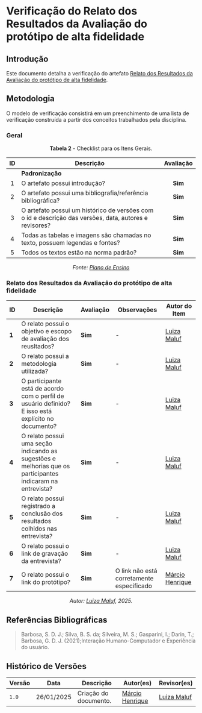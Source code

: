 # __Verificação do Relato dos Resultados da Avaliação do protótipo de alta fidelidade__

## __Introdução__

Este documento detalha a verificação do artefato [Relato dos Resultados da Avaliação do protótipo de alta fidelidade](../../../design_avaliacao/p_alta/relato.md).

## __Metodologia__

O modelo de verificação consistirá em um preenchimento de uma lista de verificação construída a partir dos conceitos trabalhados pela disciplina.


### __Geral__

<center>

**Tabela 2** - Checklist para os Itens Gerais.

|  ID  | Descrição      | Avaliação  |   
| :--: | ------------ | :--------: | 
|      | **Padronização**      |
|  1   | O artefato possui introdução?  |  **Sim**     |  
|  2   | O artefato possui uma bibliografia/referência bibliográfica?   |      **Sim**   | 
|  3   | O artefato possui um histórico de versões com o id e descrição das versões, data, autores e revisores? |       **Sim**   | 
|  4   | Todas as tabelas e imagens são chamadas no texto, possuem legendas e fontes? |      **Sim**  |    
|  5   | Todos os textos estão na norma padrão?   | **Sim**  |


_Fonte: [Plano de Ensino](/docs/assets/documentos/Plano_de_Ensino.pdf)_

</center>

### __Relato dos Resultados da Avaliação do protótipo de alta fidelidade__



<center>

| **ID** | **Descrição** | **Avaliação** | **Observações** | **Autor do Item** |
|--------|---------------|---------------|----------------|--------------------|
| **1**  | O relato possui o objetivo e escopo de avaliação dos reusltados? | **Sim** | - | [Luiza Maluf](https://github.com/LuizaMaluf)|
| **2**  | O relato possui a metodologia utilizada? | **Sim** | - | [Luiza Maluf](https://github.com/LuizaMaluf)| 
| **3**  | O participante está de acordo com o perfil de usuário definido? E isso está explícito no documento?| **Sim** | - | [Luiza Maluf](https://github.com/LuizaMaluf)|
| **4** | O relato possui uma seção indicando as sugestões e melhorias que os participantes indicaram na entrevista? | **Sim** | - | [Luiza Maluf](https://github.com/LuizaMaluf)|
| **5** | O relato possui registrado a conclusão dos resultados colhidos nas entrevista? | **Sim** | - | [Luiza Maluf](https://github.com/LuizaMaluf) |
| **6** | O relato possui o link de gravação da entrevista? | **Sim** | - | [Luiza Maluf](https://github.com/LuizaMaluf)| 
| **7** | O relato possui o link do protótipo? | **Sim** | O link não está corretamente especificado | [Márcio Henrique](https://github.com/DeM4rcio) |

_Autor: [Luiza Maluf](https://github.com/LuizaMaluf), 2025._

</center>

## __Referências Bibliográficas__

> Barbosa, S. D. J.; Silva, B. S. da; Silveira, M. S.; Gasparini, I.; Darin, T.; Barbosa, G. D. J. (2021);Interação Humano-Computador e Experiência do usuário.

## __Histórico de Versões__

| Versão | Data       | Descrição              | Autor(es)                                        | Revisor(es)                                    |
| ------ | ---------- | ---------------------- | ------------------------------------------------ | ---------------------------------------------- |
| `1.0`| 26/01/2025 | Criação do documento. | [Márcio Henrique](https://github.com/DeM4rcio) | [Luiza Maluf](https://github.com/LuizaMaluf) |